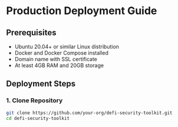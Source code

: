 # Production Deployment Guide

## Prerequisites

- Ubuntu 20.04+ or similar Linux distribution
- Docker and Docker Compose installed
- Domain name with SSL certificate
- At least 4GB RAM and 20GB storage

## Deployment Steps

### 1. Clone Repository

```bash
git clone https://github.com/your-org/defi-security-toolkit.git
cd defi-security-toolkit